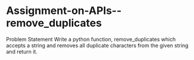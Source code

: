 # Assignment-on-APIs--remove_duplicates
Problem Statement Write a python function, remove_duplicates which accepts a string and removes all duplicate characters from the given string and return it.
